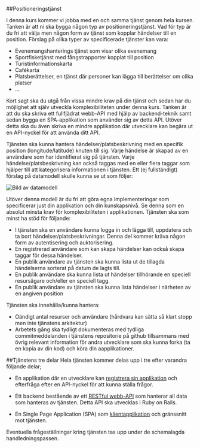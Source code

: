 ##Positioneringstjänst

I denna kurs kommer vi jobba med en och samma tjänst genom hela kursen. Tanken är att ni ska bygga någon typ av positioneringstjänst. Vad för typ är du fri att välja men någon form av tjänst som kopplar händelser till en position. Förslag på olika typer av specificerade tjänster kan vara:

* Evenemangshanterings tjänst som visar olika evenemang 
* Sportfisketjänst med fångstrapporter kopplat till position
* Turistinformationskarta
* Cafékarta
* Platsberättelser, en tjänst där personer kan lägga till berättelser om olika platser
* ...


Kort sagt ska du utgå från vissa mindre krav på din tjänst och sedan har du möjlighet att själv utveckla komplexibiliteten under denna kurs. Tanken är att du ska skriva ett fullfjädrat webb-API med hjälp av backend-teknik samt sedan bygga en SPA-applikation som använder sig av detta API. Utöver detta ska du även skriva en mindre applikation där utvecklare kan begära ut en API-nyckel för att använda ditt API.

Tjänsten ska kunna hantera händelser/platsbeskrivning med en specifik position (longitude/latitude) knuten till sig. Varje händelse är skapad av en användare som har identifierat sig på tjänsten. Varje händelse/platsbeskrivning kan också taggas med en eller flera taggar som hjälper till att kategorisera informationen i tjänsten. Ett (ej fullständigt) förslag på datamodell skulle kunna se ut som följer:

![Bild av datamodell](https://raw.github.com/thajo/1DV450-Kursmaterial/master/docs/db.png)

Utöver denna modell är du fri att göra egna implementeringar som specificerar just din applikation och din kunskapsnivå. Se denna som en absolut minsta krav för komplexibiliteten i applikationen. Tjänsten ska som minst ha stöd för följande:

* I tjänsten ska en användare kunna logga in och lägga till, uppdatera och ta bort händelser/platsbeskrivningar. Denna del kommer kräva någon form av autentisering och auktorisering.
* En registrerad användare som kan skapa händelser kan också skapa taggar för dessa händelser.
* En publik användare av tjänsten ska kunna lista ut de tillagda händelserna sorterat på datum de lagts till.
* En publik användare ska kunna lista ut händelser tillhörande en speciell resursägare och/eller en speciell tagg.
* En publik användare av tjänsten ska kunna lista händelser i närheten av en angiven position

Tjänsten ska innehålla/kunna hantera:

* Oändigt antal resurser och användare (hårdvara kan sätta så klart stopp men inte tjänstens arkitektur)
* Arbetets gång ska tydligt dokumenteras med tydliga commitmeddelanden i tjänstens repositorie på github tillsammans med övrig relevant information för andra utvecklare som ska kunna forka (ta en kopia av din kod) och köra din aapplikationer.


##Tjänstens tre delar
Hela tjänsten kommer delas upp i tre efter varandra följande delar;

* En applikation där en utvecklare kan [registrera sin applikation](https://coursepress.lnu.se/kurs/webbramverk/registreringsapplikation/) och efterfråga efter en API-nyckel för att kunna ställa frågor.

* Ett backend bestående av ett [RESTful webb-API](https://coursepress.lnu.se/kurs/webbramverk/webb-api-back-end/) som hanterar all data som hanteras av tjänsten. Detta API ska utvecklas i Ruby on Rails.

* En Single Page Application (SPA) som [klientapplikation](https://coursepress.lnu.se/kurs/webbramverk/spa-front-end/) och gränssnitt mot tjänsten.

Eventuella frågeställningar kring tjänsten tas upp under de schemalagda handledningspassen.
